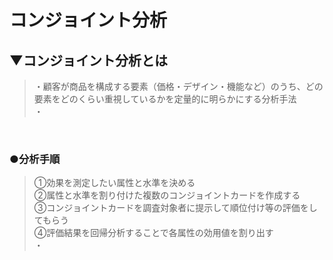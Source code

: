 # コンジョイント分析

## ▼コンジョイント分析とは
>・顧客が商品を構成する要素（価格・デザイン・機能など）のうち、どの要素をどのくらい重視しているかを定量的に明らかにする分析手法<br>
>・<br>
<br>

### ●分析手順
>①効果を測定したい属性と水準を決める<br>
>②属性と水準を割り付けた複数のコンジョイントカードを作成する<br>
>③コンジョイントカードを調査対象者に提示して順位付け等の評価をしてもらう<br>
>④評価結果を回帰分析することで各属性の効用値を割り出す<br>
>・<br>
<br>
